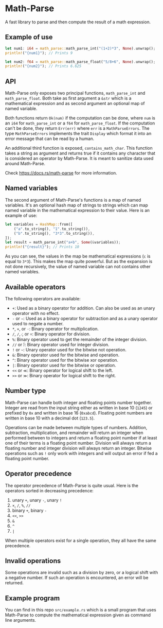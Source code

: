 # Math-Parse

A fast library to parse and then compute the result of a math expression.

## Example of use

```rust
let num1: i64 = math_parse::math_parse_int("(1+2)*3", None).unwrap();
println!("{num1}"); // Prints 9

let num2: f64 = math_parse::math_parse_float("5/8+6", None).unwrap();
println!("{num2}"); // Prints 6.625
```

## API

Math-Parse only exposes two principal functions, `math_parse_int` and `math_parse_float`. Both take as first argument a `&str` which is a mathematical expression and as second argument an optional map of named variable.

Both functions return `Ok(num)` if the computation can be done, where `num` is an `i64` for `math_parse_int` or a `f64` for `math_parse_float`. If the computation can't be done, they return `Err(err)` where `err` is a `MathParseErrors`. The type `MathParseErrors` implements the trait `Display` which format it into an error message that can be read by a human.

An additional third function is exposed, `contains_math_char`. This function takes a string as argument and returns true if it contains any character that is considered an operator by Math-Parse. It is meant to sanitize data used around Math-Parse.

Check https://docs.rs/math-parse for more information.

## Named variables

The second argument of Math-Parse's functions is a map of named variables. It's an optional hash map of strings to strings which can map named variable in the mathematical expression to their value. Here is an example of use:

```rust
let variables = HashMap::from([
    ("a".to_string(), "1".to_string()),
    ("b".to_string(), "3*3".to_string()),
]);
let result = math_parse_int("a+b", Some(&variables));
println!("{result}"); // Prints 10
```

As you can see, the values in the map be mathematical expressions (`c` is equal to `3*3`). This makes the map quite powerful. But as the expansion is not done recursively, the value of named variable can not contains other named variables.

## Available operators

The following operators are available:

* `+`: Used as a binary operator for addition. Can also be used as an unary operator with no effect.
* `-` or `−`: Used as a binary operator for subtraction and as a unary operator used to negate a number.
* `*`, `×`, or `·`: Binary operator for multiplication.
* `/`, `∕`, `⁄`, or `÷`: Binary operator for division.
* `%`: Binary operator used to get the remainder of the integer division.
* `//` or `⟌`: Binary operator used for integer division.
* `!` or `~`: Unary operator used for the bitwise not operation.
* `&`: Binary operator used for the bitwise and operation.
* `^`: Binary operator used for the bitwise xor operation.
* `|`: Binary operator used for the bitwise or operation.
* `<<` or `≪`: Binary operator for logical shift to the left.
* `>>` or `≫`: Binary operator for logical shift to the right.

## Number type

Math-Parse can handle both integer and floating points number together. Integer are read from the input string either as written in base 10 (`1245`) or prefixed by `0x` and written in base 16 (`0xabcd`). Floating point numbers are written in base 10 with a decimal dot (`123.5`).

Operations can be made between multiple types of numbers. Addition, subtraction, multiplication, and remainder will return an integer when performed between to integers and return a floating point number if at least one of their terms is a floating point number. Division will always return a floating number and integer division will always return an integer. Bitwise operations such as `!` only work with integers and will output an error if fed a floating point number.

## Operator precedence

The operator precedence of Math-Parse is quite usual. Here is the operators sorted in decreasing precedence:

1. unary `+`, unary `-`, unary `!`
2. `×`, `/`, `%`, `//`
3. binary `+`, binary `-`
4. `<<`, `>>`
4. `&`
5. `^`
6. `|`

When multiple operators exist for a single operation, they all have the same precedence.

## Invalid operations

Some operations are invalid such as a division by zero, or a logical shift with a negative number. If such an operation is encountered, an error will be returned.

## Example program

You can find in this repo `src/example.rs` which is a small program that uses Math-Parse to compute the mathematical expression given as command line arguments.

